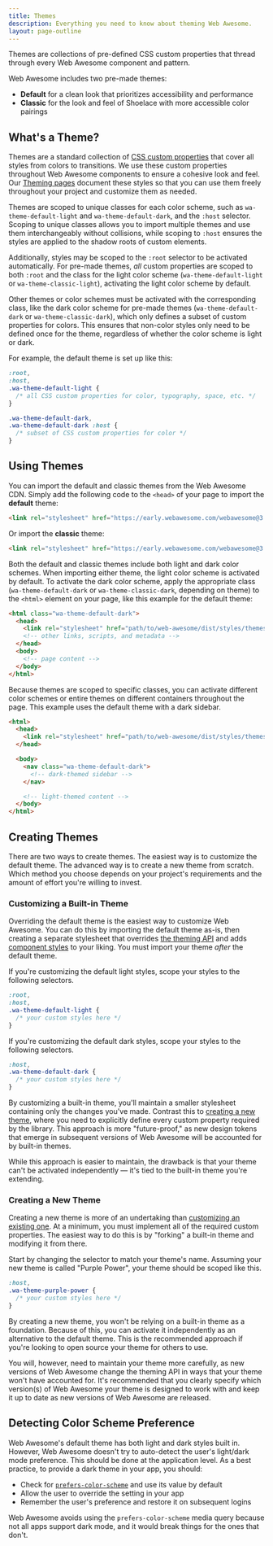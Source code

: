 ```yaml
---
title: Themes
description: Everything you need to know about theming Web Awesome.
layout: page-outline
---
```


Themes are collections of pre-defined CSS custom properties that thread through every Web Awesome component and pattern.

Web Awesome includes two pre-made themes:
- **Default** for a clean look that prioritizes accessibility and performance
- **Classic** for the look and feel of Shoelace with more accessible color pairings

## What's a Theme?

Themes are a standard collection of [CSS custom properties](https://developer.mozilla.org/en-US/docs/Web/CSS/--*) that cover all styles from colors to transitions. We use these custom properties throughout Web Awesome components to ensure a cohesive look and feel. Our [Theming pages](/docs/theming/) document these styles so that you can use them freely throughout your project and customize them as needed.

Themes are scoped to unique classes for each color scheme, such as `wa-theme-default-light` and `wa-theme-default-dark`, and the `:host` selector. Scoping to unique classes allows you to import multiple themes and use them interchangeably without collisions, while scoping to `:host` ensures the styles are applied to the shadow roots of custom elements.

Additionally, styles may be scoped to the `:root` selector to be activated automatically. For pre-made themes, *all* custom properties are scoped to both `:root` and the class for the light color scheme (`wa-theme-default-light` or `wa-theme-classic-light`), activating the light color scheme by default.

Other themes or color schemes must be activated with the corresponding class, like the dark color scheme for pre-made themes (`wa-theme-default-dark` or `wa-theme-classic-dark`), which only defines a subset of custom properties for colors. This ensures that non-color styles only need to be defined once for the theme, regardless of whether the color scheme is light or dark.

For example, the default theme is set up like this:

```css
:root,
:host,
.wa-theme-default-light {
  /* all CSS custom properties for color, typography, space, etc. */
}

.wa-theme-default-dark,
.wa-theme-default-dark :host {
  /* subset of CSS custom properties for color */
}
```

## Using Themes

You can import the default and classic themes from the Web Awesome CDN. Simply add the following code to the `<head>` of your page to import the **default** theme:

```html
<link rel="stylesheet" href="https://early.webawesome.com/webawesome@3.0.0-alpha.4/dist/styles/themes/default.css" />
```

Or import the **classic** theme:

```html
<link rel="stylesheet" href="https://early.webawesome.com/webawesome@3.0.0-alpha.4/dist/styles/themes/classic.css" />
```

Both the default and classic themes include both light and dark color schemes. When importing either theme, the light color scheme is activated by default. To activate the dark color scheme, apply the appropriate class (`wa-theme-default-dark` or `wa-theme-classic-dark`, depending on theme) to the `<html>` element on your page, like this example for the default theme:
```html
<html class="wa-theme-default-dark">
  <head>
    <link rel="stylesheet" href="path/to/web-awesome/dist/styles/themes/default.css" />
    <!-- other links, scripts, and metadata -->
  </head>
  <body>
    <!-- page content -->
  </body>
</html>
```

Because themes are scoped to specific classes, you can activate different color schemes or entire themes on different containers throughout the page. This example uses the default theme with a dark sidebar.

```html
<html>
  <head>
    <link rel="stylesheet" href="path/to/web-awesome/dist/styles/themes/default.css" />
  </head>

  <body>
    <nav class="wa-theme-default-dark">
      <!-- dark-themed sidebar -->
    </nav>

    <!-- light-themed content -->
  </body>
</html>
```

## Creating Themes

There are two ways to create themes. The easiest way is to customize the default theme. The advanced way is to create a new theme from scratch. Which method you choose depends on your project's requirements and the amount of effort you're willing to invest.

### Customizing a Built-in Theme

Overriding the default theme is the easiest way to customize Web Awesome. You can do this by importing the default theme as-is, then creating a separate stylesheet that overrides [the theming API](/docs/customizing#design-tokens) and adds [component styles](/docs/customizing#css-parts) to your liking. You must import your theme _after_ the default theme.

If you're customizing the default light styles, scope your styles to the following selectors.

```css
:root,
:host,
.wa-theme-default-light {
  /* your custom styles here */
}
```

If you're customizing the default dark styles, scope your styles to the following selectors.

```css
:host,
.wa-theme-default-dark {
  /* your custom styles here */
}
```

By customizing a built-in theme, you'll maintain a smaller stylesheet containing only the changes you've made. Contrast this to [creating a new theme](#creating-a-new-theme), where you need to explicitly define every custom property required by the library. This approach is more "future-proof," as new design tokens that emerge in subsequent versions of Web Awesome will be accounted for by built-in themes.

While this approach is easier to maintain, the drawback is that your theme can't be activated independently — it's tied to the built-in theme you're extending.

### Creating a New Theme

Creating a new theme is more of an undertaking than [customizing an existing one](#customizing-a-built-in-theme). At a minimum, you must implement all of the required custom properties. The easiest way to do this is by "forking" a built-in theme and modifying it from there.

Start by changing the selector to match your theme's name. Assuming your new theme is called "Purple Power", your theme should be scoped like this.

```css
:host,
.wa-theme-purple-power {
  /* your custom styles here */
}
```

By creating a new theme, you won't be relying on a built-in theme as a foundation. Because of this, you can activate it independently as an alternative to the default theme. This is the recommended approach if you're looking to open source your theme for others to use.

You will, however, need to maintain your theme more carefully, as new versions of Web Awesome change the theming API in ways that your theme won't have accounted for. It's recommended that you clearly specify which version(s) of Web Awesome your theme is designed to work with and keep it up to date as new versions of Web Awesome are released.

## Detecting Color Scheme Preference

Web Awesome's default theme has both light and dark styles built in. However, Web Awesome doesn't try to auto-detect the user's light/dark mode preference. This should be done at the application level. As a best practice, to provide a dark theme in your app, you should:

- Check for [`prefers-color-scheme`](https://stackoverflow.com/a/57795495/567486) and use its value by default
- Allow the user to override the setting in your app
- Remember the user's preference and restore it on subsequent logins

Web Awesome avoids using the `prefers-color-scheme` media query because not all apps support dark mode, and it would break things for the ones that don't.
